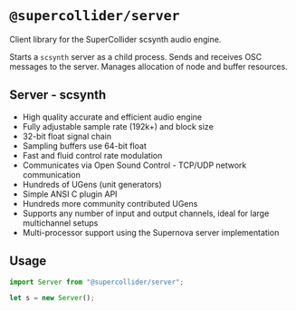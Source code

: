 # `@supercollider/server`

Client library for the SuperCollider scsynth audio engine.

Starts a `scsynth` server as a child process.
Sends and receives OSC messages to the server.
Manages allocation of node and buffer resources.

## Server - scsynth
- High quality accurate and efficient audio engine
- Fully adjustable sample rate (192k+) and block size
- 32-bit float signal chain
- Sampling buffers use 64-bit float
- Fast and fluid control rate modulation
- Communicates via Open Sound Control - TCP/UDP network communication
- Hundreds of UGens (unit generators)
- Simple ANSI C plugin API
- Hundreds more community contributed UGens
- Supports any number of input and output channels, ideal for large multichannel setups
- Multi-processor support using the Supernova server implementation

## Usage

```js
import Server from "@supercollider/server";

let s = new Server();

```
